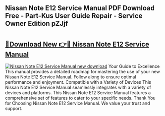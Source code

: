 ## Nissan Note E12 Service Manual PDF Download Free - Part-Kus User Guide Repair - Service Owner Edition pZJjf

# <h2><a href="http://cf2476.oget.top/?id=Nissan+Note+E12+Service+Manual">🔗Download New 👉🔴 Nissan Note E12 Service Manual</a></h2>

[![Nissan Note E12 Service Manual new download](https://i.imgur.com/5g1atiW.png)](http://cf2476.oget.top/?id=Nissan+Note+E12+Service+Manual)
Your Guide to Excellence This manual provides a detailed roadmap for mastering the use of your new Nissan Note E12 Service Manual. Follow along to ensure optimal performance and enjoyment. Compatible with a Variety of Devices This Nissan Note E12 Service Manual seamlessly integrates with a variety of devices and platforms. This Nissan Note E12 Service Manual features a comprehensive set of features to cater to your specific needs. Thank You for Choosing Nissan Note E12 Service Manual. We value your trust and support.

